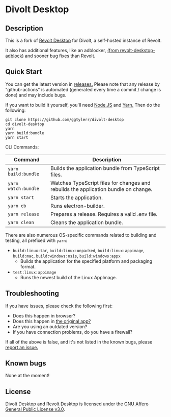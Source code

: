 # Divolt Desktop

## Description

This is a fork of [Revolt Desktop](https://github.com/revoltchat/desktop) for Divolt, a self-hosted instance of Revolt.

It also has additional features, like an adblocker, [(from revolt-deskstop-adblock)](https://github.com/janderedev/revolt-desktop-adblock) and sooner bug fixes than Revolt.

## Quick Start

You can get the latest version in [releases.](https://github.com/ggtylerr/divolt-desktop/releases) Please note that any release by "github-actions" is automated (generated every time a commit / change is done) and may include bugs.

If you want to build it yourself, you'll need [Node.JS](https://nodejs.org/en/) and [Yarn.](https://yarnpkg.com/getting-started/install) Then do the following:

```
git clone https://github.com/ggtylerr/divolt-desktop
cd divolt-desktop
yarn
yarn build:bundle
yarn start
```

CLI Commands:

| Command             | Description                                                                         |
| ------------------- | ----------------------------------------------------------------------------------- |
| `yarn build:bundle` | Builds the application bundle from TypeScript files.                                |
| `yarn watch:bundle` | Watches TypeScript files for changes and rebuilds the application bundle on change. |
| `yarn start`        | Starts the application.                                                             |
| `yarn eb`           | Runs electron-builder.                                                              |
| `yarn release`      | Prepares a release. Requires a valid .env file.                                     |
| `yarn clean`        | Cleans the application bundle.                                                      |

There are also numerous OS-specific commands related to building and testing, all prefixed with `yarn`:
 - `build:linux:tar`, `build:linux:unpacked`, `build:linux:appimage`, `build:mac`, `build:windows:nsis`, `build:windows:appx`
    - Builds the application for the specified platform and packaging format.
 - `test:linux:appimage`
    - Runs the newest build of the Linux AppImage.

## Troubleshooting

If you have issues, please check the following first:
* Does this happen in browser?
* Does this happen in [the original app?](https://github.com/revoltchat/desktop)
* Are you using an outdated version?
* If you have connection problems, do you have a firewall?

If all of the above is false, and it's not listed in the known bugs, please [report an issue.](https://github.com/ggtylerr/divolt-desktop/issues/new/choose)

## Known bugs

None at the moment!

## License

Divolt Desktop and Revolt Desktop is licensed under the [GNU Affero General Public License v3.0](https://github.com/ggtylerr/divolt-desktop/blob/master/LICENSE).
